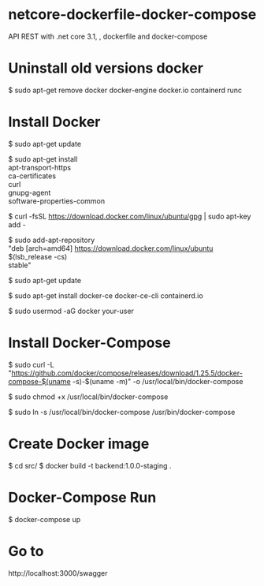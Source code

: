 # netcore-dockerfile-docker-compose
API REST with .net core 3.1, , dockerfile and docker-compose

# Uninstall old versions docker
$ sudo apt-get remove docker docker-engine docker.io containerd runc

# Install Docker
$ sudo apt-get update

$ sudo apt-get install \
    apt-transport-https \
    ca-certificates \
    curl \
    gnupg-agent \
    software-properties-common

$ curl -fsSL https://download.docker.com/linux/ubuntu/gpg | sudo apt-key add -

$ sudo add-apt-repository \
   "deb [arch=amd64] https://download.docker.com/linux/ubuntu \
   $(lsb_release -cs) \
   stable"

$ sudo apt-get update

$ sudo apt-get install docker-ce docker-ce-cli containerd.io

$ sudo usermod -aG docker your-user

# Install Docker-Compose

$ sudo curl -L "https://github.com/docker/compose/releases/download/1.25.5/docker-compose-$(uname -s)-$(uname -m)" -o /usr/local/bin/docker-compose

$ sudo chmod +x /usr/local/bin/docker-compose

$ sudo ln -s /usr/local/bin/docker-compose /usr/bin/docker-compose

# Create Docker image
$ cd src/
$ docker build -t backend:1.0.0-staging .

# Docker-Compose Run
$ docker-compose up

# Go to
http://localhost:3000/swagger
